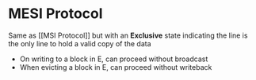 # MESI Protocol
Same as [[MSI Protocol]] but with an **Exclusive** state indicating the line is the only line to hold a valid copy of the data

- On writing to a block in E, can proceed without broadcast
- When evicting a block in E, can proceed without writeback

